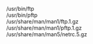/usr/bin/ftp  
/usr/bin/pftp  
/usr/share/man/man1/ftp.1.gz  
/usr/share/man/man1/pftp.1.gz  
/usr/share/man/man5/netrc.5.gz  
